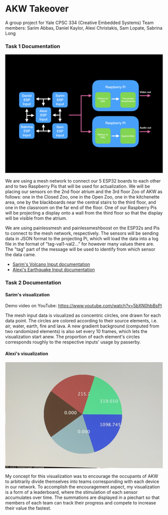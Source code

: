 # AKW Takeover

A group project for Yale CPSC 334 (Creative Embedded Systems)
Team members: Sarim Abbas, Daniel Kaylor, Alexi Christakis, Sam Lopate, Sabrina Long

### Task 1 Documentation

![Mesh diagram](./docs/network-diagram.png)

We are using a mesh network to connect our 5 ESP32 boards to each other and to two Raspberry Pis that will be used for actualization. We will be placing our sensors on the 2nd floor atrium and the 3rd floor Zoo of AKW as follows: one in the Closed Zoo, one in the Open Zoo, one in the kitchenette area, one by the blackboards near the central stairs to the third floor, and one in the classroom on the far end of the floor. One of our Raspberry Pis will be projecting a display onto a wall from the third floor so that the display will be visible from the atrium.

We are using painlessmesh and painlessmeshboost on the ESP32s and Pis to connect to the mesh network, respectively. The sensors will be sending data in JSON format to the projecting Pi, which will load the data into a log file in the format of "tag-val1-val2..." for however many values there are. The "tag" part of the message will be used to identify from which sensor the data came.

- [Sarim's Volcano Input documentation](./mesh/sarim-earth-input/)
- [Alexi's Earthquake Input documentation](./mesh/alexi-input/)

### Task 2 Documentation

#### Sarim's visualization

Demo video on YouTube: <https://www.youtube.com/watch?v=5bXN0hbBsPI>

The mesh input data is visualized as concentric circles, one drawn for each data point. The circles are colored according to their source elements, i.e. air, water, earth, fire and lava. A new gradient background (computed from two randomized elements) is also set every 10 frames, which lets the visualization start anew. The proportion of each element's circles corresponds roughly to the respective inputs' usage by passerby.

#### Alexi's visualization

![Alexi viz](./docs/alexi_viz.png)

My concept for this visualization was to encourage the occupants of AKW to arbitrarily divide themselves into teams corresponding with each device in our network. To accomplish the encouragement aspect, my visualization is a form of a leaderboard, where the stimulation of each sensor accumulates over time. The summations are displayed in a piechart so that members of each team can track their progress and compete to increase their value the fastest.
